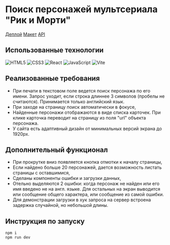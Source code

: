 # Поиск персонажей мультсериала "Рик и Морти"

[Деплой](https://edelsid.github.io/character-search/)
[Макет](https://www.figma.com/design/OqXrvb70uW6plWJYGW4cvI/Rick-nad-Morti-test?node-id=101-2&p=f&t=6WyHaHyNNeCr1pRe-0)
[API](https://rickandmortyapi.com/documentation/#character)

## Использованные технологии

![HTML5](https://img.shields.io/badge/html5-%23E34F26.svg?style=for-the-badge&logo=html5&logoColor=white) ![CSS3](https://img.shields.io/badge/css3-%231572B6.svg?style=for-the-badge&logo=css3&logoColor=white) ![React](https://img.shields.io/badge/react-%2320232a.svg?style=for-the-badge&logo=react&logoColor=%2361DAFB) ![JavaScript](https://img.shields.io/badge/javascript-%23323330.svg?style=for-the-badge&logo=javascript&logoColor=%23F7DF1E) ![Vite](https://img.shields.io/badge/vite-%23646CFF.svg?style=for-the-badge&logo=vite&logoColor=white)

## Реализованные требования
- При печати в текстовом поле ведется поиск персонажа по его имени. Запрос уходит, если строка длиннее 3 символов (пробелы не считаются). Принимается только английский язык.
- При заходе на страницу поиск автоматически в фокусе,
- Найденные персонажи отображаются в виде списка карточек. При клике карточка переводит на страницу из поля "url" объекта персонажа.
- У сайта есть адаптивный дизайн от минимальных версий экрана до 1920px.

## Дополнительный функционал
- При прокрутке вниз появляется кнопка отмотки к началу страницы,
- Если найдено больше 20 персонажей, дается возможность листать страницы с оставшимися,
- Сделаны компоненты ошибки и загрузки данных,
- Отельно выделяются 2 ошибки: когда персонаж не найден или его имя введено не на англ. языке. Для остальных на экран выводится или сообщение общего характера, или сообщение из самой ошибки.
- Для демонстрации загрузки в хук запроса на сервер встроена задержка случайной, но небольшой длины.

## Инструкция по запуску
```
npm i
npm run dev
```